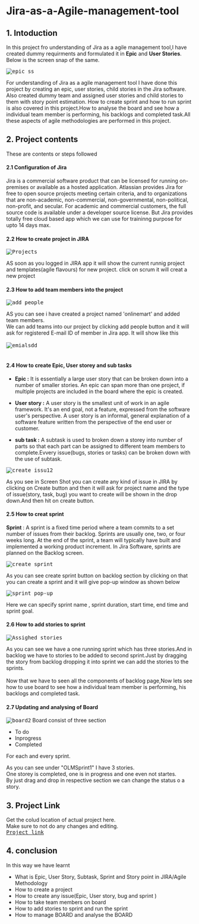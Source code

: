 # Jira-as-a-Agile-management-tool
## 1. Intoduction
In this project fro understanding of Jira as a agile management tool,I have created dummy requirments and formulated it in <b>Epic</b> and <b>User Stories</b>. Below is the screen snap of the same.

  <kbd>![epic ss](https://github.com/Musab9860576525/Jira-as-a-Agile-management-tool/assets/93589142/0c964c03-704f-4258-9e17-f911e99f32ba)</kbd>

For understanding of Jira as a agile management tool I have done this project by creating an epic, user stories, child stories in the Jira software. Also created dummy team and assigned user stories and child stories to them with story point estimation. How to create sprint and how to run sprint is also covered in this project.How to analyse the board and see how a individual team member is performing, his backlogs and completed task.All these aspects of agile methodologies are performed in this project.

## 2. Project contents

These are contents or steps followed 

#### 2.1 Configuration of Jira

Jira is a commercial software product that can be licensed for running on-premises or available as a hosted application.
Atlassian provides Jira for free to open source projects meeting certain criteria, and to organizations that are non-academic, non-commercial, non-governmental, non-political, non-profit, and secular. For academic and commercial customers, the full source code is available under a developer source license.
But Jira provides totally free cloud based app which we can use for traininng purpose for upto 14 days max.  

#### 2.2 How to create project in JIRA

<kbd>![Projects](https://github.com/Musab9860576525/Jira-as-a-Agile-management-tool/assets/93589142/8dc66fb6-2656-4be7-8904-94d9afddcbd5)</kbd>

AS soon as you logged in JIRA app it will show the current runnig project and templates(agile flavours) for new project.
click on scrum it will creat a new project
<br>

#### 2.3 How to add team members into the project



<kbd>![add people](https://github.com/Musab9860576525/Jira-as-a-Agile-management-tool/assets/93589142/b333f365-1d97-4e92-bc75-7d853b6cfca2)</kbd>

AS you can see i have created a project named 'onlinemart' and added team members.<br>
We can add teams into our project by clicking add people button and it will ask for registered E-mail ID of member in Jira app.
It will show like this
<br>
<br>
<kbd>![emialsdd](https://github.com/Musab9860576525/Jira-as-a-Agile-management-tool/assets/93589142/5d5d0d7e-8519-47b4-af47-a7a7506a10a7)</kbd>
<br>
<br>
#### 2.4 How to create Epic, User storey and sub tasks

  * <b>Epic :</b> It is essentially a large user story that can be broken down into a number of smaller stories. An epic can span more than one project, if multiple projects     are included in the board where the epic is created.

  * <b>User story :</b> A user story is the smallest unit of work in an agile framework. It's an end goal, not a feature, expressed from the software user's perspective. A      user story is an informal, general explanation of a software feature written from the perspective of the end user or customer.

  * <b>sub task :</b> A subtask is used to broken down a storey into number of parts so that each part can be assigned to different team members to complete.Evvery             issue(bugs, stories or tasks) can be broken down with the use of subtask.

<kbd>![create issu12](https://github.com/Musab9860576525/Jira-as-a-Agile-management-tool/assets/93589142/1a066b00-1071-4d4b-9dfb-4980898c5da1)</kbd>

As you see in Screen Shot you can create any kind of issue in JIRA by clicking on Create button and then it will ask for project name and the type of issue(story, task, bug) you want to create will be shown in the drop down.And then hit on create button. 

#### 2.5 How to creat sprint

<b> Sprint </b> : A sprint is a fixed time period where a team commits to a set number of issues from their backlog. Sprints are usually one, two, or four weeks long. At the end of the sprint, a team will typically have built and implemented a working product increment. In Jira Software, sprints are planned on the Backlog screen.

<kbd>![create sprint](https://github.com/Musab9860576525/Jira-as-a-Agile-management-tool/assets/93589142/a6add09a-cd21-4c72-afb6-ef221355b756|width=10)</kbd>

As you can see create sprint button on backlog section by clicking on that you can create a sprint and it will give pop-up window as shown below 

<kbd>![sprint_pop-up](https://github.com/Musab9860576525/Jira-as-a-Agile-management-tool/assets/93589142/aebdae26-947e-4d2c-a1b0-d399ec041397|width=100)</kbd>

Here we can specify sprint name , sprint duration, start time, end time and sprint goal.

#### 2.6 How to add stories to sprint

<kbd>![Assighed stories](https://github.com/Musab9860576525/Jira-as-a-Agile-management-tool/assets/93589142/80f35777-5bc8-48f8-8180-67497cf5c3e5)</kbd>

As you can see we have a one running sprint which has three stories.And in backlog we have to stories to be added to second sprint.Just by dragging the story from backlog dropping it into sprint we can add the stories to the sprints. 
<br>
<br>
Now that we have to seen all the components of backlog page,Now lets see how to use board to see how a individual team member is performing, his backlogs and completed task.

#### 2.7 Updating and analysing of Board 

<kbd>![board2](https://github.com/Musab9860576525/Jira-as-a-Agile-management-tool/assets/93589142/73546e4d-44ba-4db5-a662-e2a516b80574)</kbd>
Board consist of three section <br>
* To do <br>
* Inprogress <br>
* Completed <br>

For each and every sprint.
 
As you can see under "OLMSprint1" I have 3 stories.<br> 
One storey is completed, one is in progress and one even not startes.<br>
By just drag and drop in respective section we can change the status o a story.

## 3. Project Link
Get the colud location of actual project here.<br>
Make sure to not do any changes and editing.
<br>
<kbd>[Project link](https://musabjaleel.atlassian.net/jira/software/projects/OLM/boards/1/backlog)</kbd>

## 4. conclusion
In this way we have learnt
*  What is Epic, User Story, Subtask, Sprint and Story point in JIRA/Agile Methodology
*  How to create a project
*  How to create any issue(Epic, User story, bug and sprint )
*  How to take team members on board
*  How to add stories to sprint and run the sprint
*  How to manage BOARD and analyse the BOARD 


